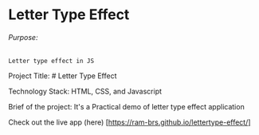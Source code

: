 # Letter Type Effect

###### Purpose:
    Letter type effect in JS

Project Title: # Letter Type Effect

Technology Stack: HTML, CSS, and Javascript

Brief of the project: It's a Practical demo of letter type effect application


Check out the live app (here) [https://ram-brs.github.io/lettertype-effect/]
